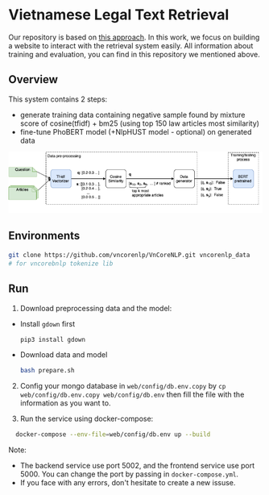 # Vietnamese Legal Text Retrieval
Our repository is based on [this approach](https://github.com/phuongnm-bkhn/legal_text_retrieval). In this work, we focus on building a website to interact with the retrieval system easily. All information about training and evaluation, you can find in this repository we mentioned above.
## Overview 
This system contains 2 steps: 
- generate training data containing negative sample found by mixture score of cosine(tfidf) + bm25 (using top 150 law articles most similarity)
- fine-tune PhoBERT model  (+NlpHUST model - optional) on generated data 

![thissys](images/coliee3.drawio.png)
## Environments
```bash 
git clone https://github.com/vncorenlp/VnCoreNLP.git vncorenlp_data 
# for vncorebnlp tokenize lib
```
## Run  
1. Download preprocessing data and the model:
- Install ```gdown``` first
  ```bash
  pip3 install gdown
  ```
- Download data and model
  ```bash
  bash prepare.sh 
  ```
2. Config your mongo database in ```web/config/db.env.copy``` by ```cp web/config/db.env.copy web/config/db.env``` then fill the file with the information as you want to.

3. Run the service using docker-compose:
  ```bash
    docker-compose --env-file=web/config/db.env up --build
  ```
Note: 
+ The backend service use port 5002, and the frontend service use port 5000. You can change the port by passing in ```docker-compose.yml```.
+ If you face with any errors, don't hesitate to create a new issuse. 
